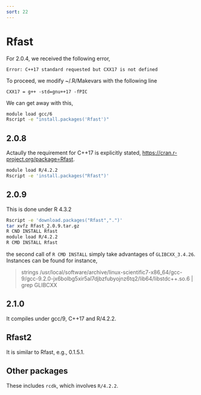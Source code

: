 ```yaml
---
sort: 22
---
```


# Rfast

For 2.0.4, we received the following error,

```
Error: C++17 standard requested but CXX17 is not defined
```

To proceed, we modify ~/.R/Makevars with the following line

```
CXX17 = g++ -std=gnu++17 -fPIC
```

We can get away with this,

```bash
module load gcc/6
Rscript -e "install.packages('Rfast')"
```

## 2.0.8

Actaully the requirement for C++17 is explicitly stated, <https://cran.r-project.org/package=Rfast>.

```bash
module load R/4.2.2
Rscript -e 'install.packages("Rfast")'
```

## 2.0.9

This is done under R 4.3.2

```bash
Rscript -e 'download.packages("Rfast",".")'
tar xvfz Rfast_2.0.9.tar.gz
R CND INSTALL Rfast
module load R/4.2.2
R CMD INSTALL Rfast
```

the second call of `R CMD INSTALL` simply take advantages of `GLIBCXX_3.4.26`. Instances can be found for instance,

> strings /usr/local/software/archive/linux-scientific7-x86_64/gcc-9/gcc-9.2.0-jx6bolbg5xir5al7djbzfubyojnz6tq2/lib64/libstdc++.so.6 | grep GLIBCXX

## 2.1.0

It compiles under gcc/9, C++17 and R/4.2.2.

## Rfast2

It is similar to Rfast, e.g., 0.1.5.1.

## Other packages

These includes `rcdk`, which involves `R/4.2.2`.
